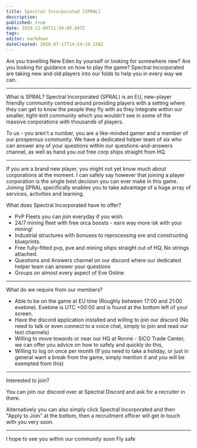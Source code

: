 ```yaml
---
title: Spectral Incorporated [SPRAL]
description: 
published: true
date: 2020-11-06T11:56:09.847Z
tags: 
editor: markdown
dateCreated: 2020-07-17T14:54:19.158Z
---
```


Are you travelling New Eden by yourself or looking for somewhere new?  Are you looking for guidance on how to play the game?  Spectral Incorporated are taking new and old players into our folds to help you in every way we can.

---
What is SPRAL?  Spectral Incorporated (SPRAL) is an EU, new-player friendly community centred around providing players with a setting where they can get to know the people they fly with as they integrate within our smaller, tight-knit community which you wouldn’t see in some of the massive corporations with thousands of players.

To us - you aren't a number, you are a like-minded gamer and a member of our prosperous community.  We have a dedicated helper team of six who can answer any of your questions within our questions-and-answers channel, as well as hand you out free corp ships straight from HQ.

---
If you are a brand new player, you might not yet know much about corporations at the moment.  I can safely say however that joining a player corporation is the single best decision you can ever make in this game.  Joining SPRAL specifically enables you to take advantage of a huge array of services, activities and learning.

What does Spectral Incorporated have to offer?

- PvP Fleets you can join everyday if you wish.
- 24/7 mining fleet with free orca boosts - earn way more isk with your mining!
- Industrial structures with bonuses to reprocessing ore and constructing blueprints.
- Free fully-fitted pvp, pve and mining ships straight out of HQ, No strings attached.
- Questions and Answers channel on our discord where our dedicated helper team can answer your questions
- Groups on almost every aspect of Eve Online

---
What do we require from our members?

- Able to be on the game at EU time (Roughly between 17:00 and 21:00 evetime).  Evetime is UTC +00:00 and is found at the bottom left of your screen.
- Have the discord application installed and willing to join our discord (No need to talk or even connect to a voice chat, simply to join and read our text channels)
- Willing to move towards or near our HQ at Ronne - SiCO Trade Center, we can offer you advice on how to safely and quickly do this,
- Willing to log on once per month (If you need to take a holiday, or just in general want a break from the game, simply mention it and you will be exempted from this)

---
Interested to join?

You can join our discord over at Spectral Discord and ask for a recruiter in there.

Alternatively you can also simply click Spectral Incorporated and then "Apply to Join" at the bottom, then a recruitment officer will get in touch with you very soon.

---
I hope to see you within our community soon
Fly safe